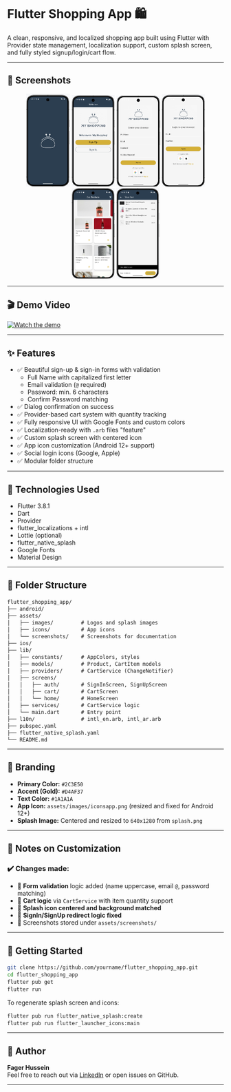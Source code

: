 
# Flutter Shopping App 🛍️

A clean, responsive, and localized shopping app built using Flutter with Provider state management, localization support, custom splash screen, and fully styled signup/login/cart flow.

---

## 📱 Screenshots

<div align="center">
  <img src="assets/screenshots/splashScreen.png" width="102" alt="Splash Screen" />
  <img src="assets/screenshots/welcomScreen.png" width="100" alt="Welcom Screen" />
  <img src="assets/screenshots/signupScreen.png" width="102" alt="Sign Up Screen" />
  <img src="assets/screenshots/signinScreen.png" width="100" alt="Sign In Screen" />
  <img src="assets/screenshots/homeScreen.png" width="100" alt="Home Screen" />
  <img src="assets/screenshots/cartScreeen.png" width="100" alt="Cart Page" />
</div>

---

## 🎬 Demo Video

[![Watch the demo]([https://img.youtube.com/vi/your_video_id_here/0.jpg)](https://www.youtube.com/watch?v=your_video_id_here](https://github.com/fagerhu03/My_Shopping/blob/master/assets/screenshots/demo.mkv))

---

## ✨ Features

- ✅ Beautiful sign-up & sign-in forms with validation
  - Full Name with capitalized first letter
  - Email validation (`@` required)
  - Password: min. 6 characters
  - Confirm Password matching
- ✅ Dialog confirmation on success
- ✅ Provider-based cart system with quantity tracking
- ✅ Fully responsive UI with Google Fonts and custom colors
- ✅ Localization-ready with `.arb` files "feature"
- ✅ Custom splash screen with centered icon
- ✅ App icon customization (Android 12+ support)
- ✅ Social login icons (Google, Apple)
- ✅ Modular folder structure

---

## 🔧 Technologies Used

- Flutter 3.8.1
- Dart
- Provider
- flutter_localizations + intl
- Lottie (optional)
- flutter_native_splash
- Google Fonts
- Material Design

---

## 🧱 Folder Structure

```
flutter_shopping_app/
├── android/
├── assets/
│   ├── images/         # Logos and splash images
│   ├── icons/          # App icons
│   └── screenshots/    # Screenshots for documentation
├── ios/
├── lib/
│   ├── constants/      # AppColors, styles
│   ├── models/         # Product, CartItem models
│   ├── providers/      # CartService (ChangeNotifier)
│   ├── screens/
│   │   ├── auth/       # SignInScreen, SignUpScreen
│   │   ├── cart/       # CartScreen
│   │   └── home/       # HomeScreen
│   ├── services/       # CartService logic
│   └── main.dart       # Entry point
├── l10n/               # intl_en.arb, intl_ar.arb
├── pubspec.yaml
├── flutter_native_splash.yaml
└── README.md
```

---

## 🎨 Branding

- **Primary Color:** `#2C3E50`
- **Accent (Gold):** `#D4AF37`
- **Text Color:** `#1A1A1A`
- **App Icon:** `assets/images/iconsapp.png` (resized and fixed for Android 12+)
- **Splash Image:** Centered and resized to `640x1280` from `splash.png`

---

## 📌 Notes on Customization

### ✔️ Changes made:

- 🔧 **Form validation** logic added (name uppercase, email `@`, password matching)
- 🎯 **Cart logic** via `CartService` with item quantity support
- 🎨 **Splash icon centered and background matched**
- 🧪 **SignIn/SignUp redirect logic fixed**
- 📸 Screenshots stored under `assets/screenshots/`

---

## 🚀 Getting Started

```bash
git clone https://github.com/yourname/flutter_shopping_app.git
cd flutter_shopping_app
flutter pub get
flutter run
```

To regenerate splash screen and icons:
```bash
flutter pub run flutter_native_splash:create
flutter pub run flutter_launcher_icons:main
```

---

## 👤 Author

**Fager Hussein**  
Feel free to reach out via [LinkedIn](https://www.linkedin.com/in/fagerhu/) or open issues on GitHub.

---

